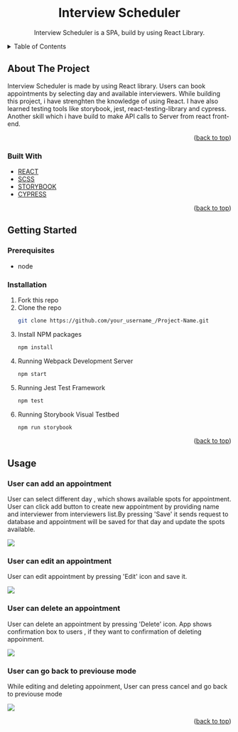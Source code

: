 
<!-- PROJECT LOGO -->
<br />
<div align="center">
  <h1 align="center">Interview Scheduler</h1>
  <p align="center">
    Interview Scheduler is a SPA, build by using React Library.
  </p>
</div>


<!-- TABLE OF CONTENTS -->
<details>
  <summary>Table of Contents</summary>
  <ol>
    <li>
      <a href="#about-the-project">About The Project</a>
      <ul>
        <li><a href="#built-with">Built With</a></li>
      </ul>
    </li>
    <li>
      <a href="#getting-started">Getting Started</a>
      <ul>
        <li><a href="#prerequisites">Prerequisites</a></li>
        <li><a href="#installation">Installation</a></li>
      </ul>
    </li>
    <li><a href="#usage">Usage</a></li>
  </ol>
</details>



<!-- ABOUT THE PROJECT -->
## About The Project

Interview Scheduler is made by using React library. Users can book appointments by selecting day and available interviewers. While building this project, i have strenghten the knowledge of using React. I have also learned testing tools like storybook, jest, react-testing-library and cypress. Another skill which i have build to make API calls to Server from react front-end. 
<p align="right">(<a href="#top">back to top</a>)</p>



### Built With

* [REACT](https://reactjs.org/)
* [SCSS](https://sass-lang.com/documentation/syntax)
* [STORYBOOK](https://storybook.js.org/)
* [CYPRESS](https://www.cypress.io/)


<p align="right">(<a href="#top">back to top</a>)</p>


<!-- GETTING STARTED -->
## Getting Started

### Prerequisites

* node

### Installation

1. Fork this repo
2. Clone the repo
   ```sh
   git clone https://github.com/your_username_/Project-Name.git
   ```
3. Install NPM packages
   ```sh
   npm install
   ```
4. Running Webpack Development Server
   ```sh
   npm start
   ```
5. Running Jest Test Framework
   ```sh
   npm test
   ```
6. Running Storybook Visual Testbed
   ```sh
   npm run storybook
   ```

<p align="right">(<a href="#top">back to top</a>)</p>



<!-- USAGE EXAMPLES -->
## Usage

### User can add an appointment
User can select different day , which shows available spots for appointment. User can click add button to create new appointment by providing name and interviewer from interviewers list.By pressing 'Save' it sends request to database and appointment will be saved for that day and update the spots available.

<img src='https://github.com/YagneshP/tweeter/blob/master/docs/tweet_message.gif'>

### User can edit an appointment
User can edit appointment by pressing 'Edit' icon and save it.

<img src='https://github.com/YagneshP/tweeter/blob/master/docs/responsive.gif'>

### User can delete an appointment
User can delete an appointment by pressing 'Delete' icon. App shows confirmation box to users , if they want to confirmation of deleting appoinment.

<img src='https://github.com/YagneshP/tweeter/blob/master/docs/counter.gif' >

### User can go back to previouse mode
While editing and deleting appoinment, User can press cancel and go back to previouse mode

<img src='https://github.com/YagneshP/tweeter/blob/master/docs/counter.gif' >

<p align="right">(<a href="#top">back to top</a>)</p>




